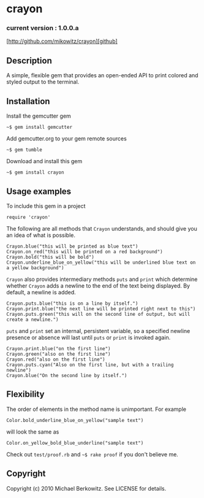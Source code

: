 # crayon

### current version : 1.0.0.a

[http://github.com/mikowitz/crayon][github]

## Description

A simple, flexible gem that provides an open-ended API to print colored and styled output to the terminal.

## Installation

Install the gemcutter gem

    ~$ gem install gemcutter

Add gemcutter.org to your gem remote sources

    ~$ gem tumble

Download and install this gem

    ~$ gem install crayon

## Usage examples

To include this gem in a project

    require 'crayon'

The following are all methods that `Crayon` understands, and should give you an idea of what is possible.

    Crayon.blue("this will be printed as blue text")
    Crayon.on_red("this will be printed on a red background")
    Crayon.bold("this will be bold")
    Crayon.underline_blue_on_yellow("this will be underlined blue text on a yellow background")

`Crayon` also provides intermediary methods `puts` and `print` which determine whether `Crayon` adds a newline to the end of the text being displayed.
By default, a newline is added.

    Crayon.puts.blue("this is on a line by itself.")
    Crayon.print.blue("the next line will be printed right next to this")
    Crayon.puts.green("this will on the second line of output, but will create a newline.")

`puts` and `print` set an internal, persistent variable, so a specified newline presence or absence will last until `puts` or `print` is invoked again.

    Crayon.print.blue("on the first line")
    Crayon.green("also on the first line")
    Crayon.red("also on the first line")
    Crayon.puts.cyan("Also on the first line, but with a trailing newline")
    Crayon.blue("On the second line by itself.")

## Flexibility

The order of elements in the method name is unimportant. For example

    Color.bold_underline_blue_on_yellow("sample text")

will look the same as

    Color.on_yellow_bold_blue_underline("sample text")

Check out `test/proof.rb` and `~$ rake proof` if you don't believe me.

## Copyright

Copyright (c) 2010 Michael Berkowitz. See LICENSE for details.

[github]: http://github.com/mikowitz/crayon "Crayon repository"
